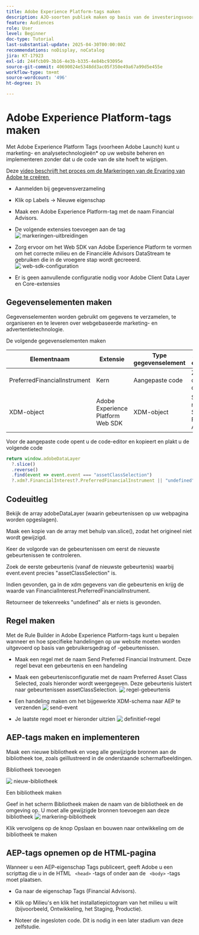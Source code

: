 ```yaml
---
title: Adobe Experience Platform-tags maken
description: AJO-soorten publiek maken op basis van de investeringsvoorkeuren van de gebruiker (voorraden, obligaties, cd's)
feature: Audiences
role: User
level: Beginner
doc-type: Tutorial
last-substantial-update: 2025-04-30T00:00:00Z
recommendations: noDisplay, noCatalog
jira: KT-17923
exl-id: 244fcb09-3b16-4e3b-b335-4e84bc93095e
source-git-commit: 40690024e5348dd3ac05f350e49a67a99d5e455e
workflow-type: tm+mt
source-wordcount: '496'
ht-degree: 1%

---
```


# Adobe Experience Platform-tags maken

Met Adobe Experience Platform Tags (voorheen Adobe Launch) kunt u marketing- en analysetechnologieën* op uw website beheren en implementeren zonder dat u de code van de site hoeft te wijzigen.

Deze [&#x200B; video beschrijft het proces om de Markeringen van de Ervaring van Adobe te creëren &#x200B;](https://experienceleague.adobe.com/nl/playlists/experience-platform-get-started-with-tags)

* Aanmelden bij gegevensverzameling
* Klik op Labels -> Nieuwe eigenschap
* Maak een Adobe Experience Platform-tag met de naam Financial Advisors.

* De volgende extensies toevoegen aan de tag
  ![&#x200B; markeringen-uitbreidingen &#x200B;](assets/tags-extensions.png)

* Zorg ervoor om het Web SDK van Adobe Experience Platform te vormen om het correcte milieu en de Financiële Advisors DataStream te gebruiken die in de vroegere stap wordt gecreeerd.
  ![&#x200B; web-sdk-configuration &#x200B;](assets/web-sdk-configuration.png)

* Er is geen aanvullende configuratie nodig voor Adobe Client Data Layer en Core-extensies

## Gegevenselementen maken

Gegevenselementen worden gebruikt om gegevens te verzamelen, te organiseren en te leveren over webgebaseerde marketing- en advertentietechnologie.

De volgende gegevenselementen maken

| Elementnaam | Extensie | Type gegevenselement | Aanvullende opmerkingen |
|------------------------------|-----------------------------------|-------------------|------------------------------------------------------------------------------------------------------------------------------------------------------------------|
| PreferredFinancialInstrument | Kern | Aangepaste code | Zie de onderstaande opmerking |
| XDM-object | Adobe Experience Platform Web SDK | XDM-object | Selecteer uw milieu en het Schema van Financiële Advisors |


Voor de aangepaste code opent u de code-editor en kopieert en plakt u de volgende code

```javascript
return window.adobeDataLayer
  ?.slice()
  .reverse()
  .find(event => event.event === "assetClassSelection")
  ?.xdm?.FinancialInterest?.PreferredFinancialInstrument || "undefined";
```

## Codeuitleg

Bekijk de array adobeDataLayer (waarin gebeurtenissen op uw webpagina worden opgeslagen).

Maak een kopie van de array met behulp van.slice(), zodat het origineel niet wordt gewijzigd.

Keer de volgorde van de gebeurtenissen om eerst de nieuwste gebeurtenissen te controleren.

Zoek de eerste gebeurtenis (vanaf de nieuwste gebeurtenis) waarbij event.event precies &quot;assetClassSelection&quot; is.

Indien gevonden, ga in de xdm gegevens van die gebeurtenis en krijg de waarde van FinancialInterest.PreferredFinancialInstrument.

Retourneer de tekenreeks &quot;undefined&quot; als er niets is gevonden.



## Regel maken

Met de Rule Builder in Adobe Experience Platform-tags kunt u bepalen wanneer en hoe specifieke handelingen op uw website moeten worden uitgevoerd op basis van gebruikersgedrag of -gebeurtenissen.

* Maak een regel met de naam Send Preferred Financial Instrument. Deze regel bevat een gebeurtenis en een handeling


* Maak een gebeurtenisconfiguratie met de naam Preferred Asset Class Selected, zoals hieronder wordt weergegeven. Deze gebeurtenis luistert naar gebeurtenissen assetClassSelection.
  ![&#x200B; regel-gebeurtenis &#x200B;](assets/rule-event.png)


* Een handeling maken om het bijgewerkte XDM-schema naar AEP te verzenden
  ![&#x200B; send-event &#x200B;](assets/rule-send-event.png)

* Je laatste regel moet er hieronder uitzien
  ![&#x200B; definitief-regel &#x200B;](assets/final-rule.png)

## AEP-tags maken en implementeren


Maak een nieuwe bibliotheek en voeg alle gewijzigde bronnen aan de bibliotheek toe, zoals geïllustreerd in de onderstaande schermafbeeldingen.

Bibliotheek toevoegen

![&#x200B; nieuw-bibliotheek &#x200B;](assets/tag-add-library.png)

Een bibliotheek maken

Geef in het scherm Bibliotheek maken de naam van de bibliotheek en de omgeving op.
U moet alle gewijzigde bronnen toevoegen aan deze bibliotheek
![&#x200B; markering-bibliotheek &#x200B;](assets/tag-build-library.png)

Klik vervolgens op de knop Opslaan en bouwen naar ontwikkeling om de bibliotheek te maken

## AEP-tags opnemen op de HTML-pagina

Wanneer u een AEP-eigenschap Tags publiceert, geeft Adobe u een scripttag die u in de HTML ``` <head>``` -tags of onder aan de ``` <body>``` -tags moet plaatsen.

* Ga naar de eigenschap Tags (Financial Advisors).

* Klik op Milieu&#39;s en klik het installatiepictogram van het milieu u wilt (bijvoorbeeld, Ontwikkeling, het Staging, Productie).

* Noteer de ingesloten code. Dit is nodig in een later stadium van deze zelfstudie.
